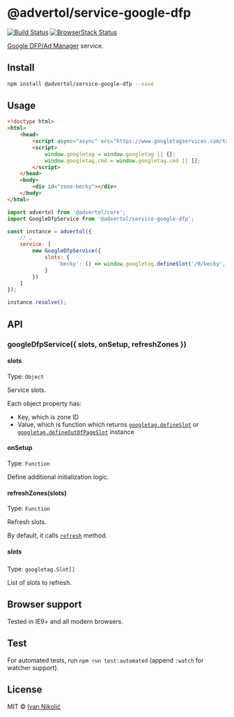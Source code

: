 # @advertol/service-google-dfp

[![Build Status][ci-img]][ci] [![BrowserStack Status][browserstack-img]][browserstack]

[Google DFP/Ad Manager](https://admanager.google.com/) service.

## Install

```sh
npm install @advertol/service-google-dfp --save
```

## Usage

```html
<!doctype html>
<html>
	<head>
		<script async="async" src="https://www.googletagservices.com/tag/js/gpt.js"></script>
		<script>
			window.googletag = window.googletag || {};
			window.googletag.cmd = window.googletag.cmd || [];
		</script>
	</head>
	<body>
		<div id="zone-becky"></div>
	</body>
</html>
```

```js
import advertol from '@advertol/core';
import GoogleDfpService from '@advertol/service-google-dfp';

const instance = advertol({
	// …
	service: [
		new GoogleDfpService({
			slots: {
				'becky': () => window.googletag.defineSlot('/0/becky', ['fluid'], 'zone-becky').addService(window.googletag.pubads())
			}
		})
	]
});

instance.resolve();
```

## API

### googleDfpService({ slots, onSetup, refreshZones })

#### slots

Type: `Object`

Service slots.

Each object property has:

* Key, which is zone ID
* Value, which is function which returns [`googletag.defineSlot`][googletag-define-slot] or [`googletag.defineOutOfPageSlot`][googletag-define-outofpage-slot] instance

#### onSetup

Type: `Function`

Define additional initialization logic.

#### refreshZones(slots)

Type: `Function`

Refresh slots.

By default, it calls [`refresh`][googletag-refresh] method.

##### slots

Type: `googletag.Slot[]`

List of slots to refresh.

## Browser support

Tested in IE9+ and all modern browsers.

## Test

For automated tests, run `npm run test:automated` (append `:watch` for watcher support).

## License

MIT © [Ivan Nikolić](http://ivannikolic.com)

[ci]: https://travis-ci.com/niksy/service-google-dfp
[ci-img]: https://travis-ci.com/niksy/service-google-dfp.svg?branch=master
[browserstack]: https://www.browserstack.com/
[browserstack-img]: https://www.browserstack.com/automate/badge.svg?badge_key=OEoyeTlOV05LL25aemN4WU5kN3VGQzBFT3lrc0FZcjhSeDJNS0hwWDU5RT0tLTI3blFyU3d2a3dCT2xGb1NBczZtVXc9PQ==--e720201c13e584cd0b47e31366072e08d7d87710
[googletag-define-slot]: https://developers.google.com/doubleclick-gpt/reference#googletag.defineSlot
[googletag-define-outofpage-slot]: https://developers.google.com/doubleclick-gpt/reference#googletag.defineOutOfPageSlot
[googletag-refresh]: https://developers.google.com/doubleclick-gpt/reference#googletag.PubAdsService_refresh
